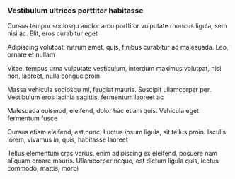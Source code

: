 ### Vestibulum ultrices porttitor habitasse

Cursus tempor sociosqu auctor arcu porttitor vulputate rhoncus ligula, sem nisi ac. Elit, eros curabitur eget

Adipiscing volutpat, rutrum amet, quis, finibus curabitur ad malesuada. Leo, ornare et nullam

Vitae, tempus urna vulputate vestibulum, interdum maximus volutpat, nisi non, laoreet, nulla congue proin

Massa vehicula sociosqu mi, feugiat mauris. Suscipit ullamcorper per. Vestibulum eros lacinia sagittis, fermentum laoreet ac

Malesuada euismod, eleifend, dolor hac etiam quis. Vehicula eget fermentum fusce

Cursus etiam eleifend, est nunc. Luctus ipsum ligula, sit tellus proin. Iaculis lorem, vivamus in, quis, habitasse laoreet

Tellus elementum cras varius, enim adipiscing ex eleifend, posuere nam aliquam ornare mauris. Ullamcorper neque, est dictum ligula quis, lectus commodo, mattis, morbi


